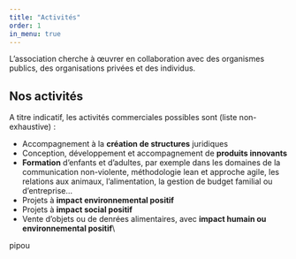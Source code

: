 ```yaml
---
title: "Activités"
order: 1
in_menu: true
---
```

L’association cherche à œuvrer en collaboration avec des organismes publics, des organisations privées et des individus.

## Nos activités

A titre indicatif, les activités commerciales possibles sont (liste non-exhaustive) :

- Accompagnement à la **création de structures** juridiques
- Conception, développement et accompagnement de **produits innovants**
- **Formation** d’enfants et d’adultes, par exemple dans les domaines de la communication non-violente, méthodologie lean et approche agile, les relations aux animaux, l’alimentation, la gestion de budget familial ou d’entreprise…
- Projets à **impact environnemental positif**
- Projets à **impact social positif**
- Vente d’objets ou de denrées alimentaires, avec **impact humain ou environnemental positif**\


pipou 